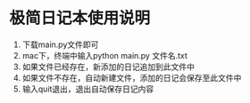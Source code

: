 # 极简日记本使用说明

1. 下载main.py文件即可
2. mac下，终端中输入python main.py 文件名.txt
3. 如果文件已经存在，新添加的日记追加到此文件中
4. 如果文件不存在，自动新建文件，添加的日记会保存至此文件中
5. 输入quit退出，退出自动保存日记内容






